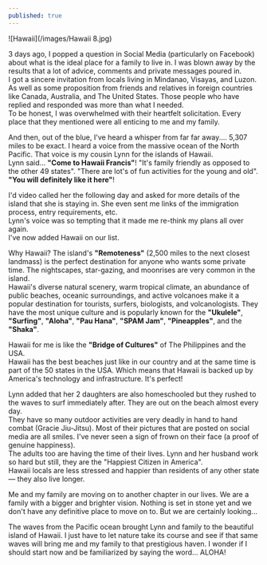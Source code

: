 ```yaml
---
published: true
---
```

![Hawaii](/images/Hawaii 8.jpg)


3 days ago, I popped a question in Social Media (particularly on Facebook) about what is the ideal place for a family to live in. I was blown away by the results that a lot of advice, comments and private messages poured in.   
I got a sincere invitation from locals living in Mindanao, Visayas, and Luzon. As well as some proposition from friends and relatives in foreign countries like Canada, Australia, and The United States. 
Those people who have replied and responded was more than what I needed.   
To be honest, I was overwhelmed with their heartfelt solicitation. Every place that they mentioned were all enticing to me and my family. 

And then, out of the blue, I've heard a whisper from far far away.... 5,307 miles to be exact.  I heard a voice from the massive ocean of the North Pacific. That voice is my cousin Lynn for the islands of Hawaii.   
Lynn said... **"Come to Hawaii Francis"**! "It's family friendly as opposed to the other 49 states". "There are lot's of fun activities for the young and old". **"You will definitely like it here"**!

I'd video called her the following day and asked for more details of the island that she is staying in. She even sent me links of the immigration process, entry requirements, etc.  
Lynn's voice was so tempting that it made me re-think my plans all over again.   
I've now added Hawaii on our list. 

Why Hawaii? The island's **"Remoteness"** (2,500 miles to the next closest landmass) is the perfect destination for anyone who wants some private time. The nightscapes, star-gazing, and moonrises are very common in the island.   
Hawaii's diverse natural scenery, warm tropical climate, an abundance of public beaches, oceanic surroundings, and active volcanoes make it a popular destination for tourists, surfers, biologists, and volcanologists.
They have the most unique culture and is popularly known for the **"Ukulele"**, **"Surfing"**, **"Aloha"**, **"Pau Hana"**, **"SPAM Jam"**, **"Pineapples"**, and the **"Shaka"**.

Hawaii for me is like the **"Bridge of Cultures"** of The Philippines and the USA.   
Hawaii has the best beaches just like in our country and at the same time is part of the 50 states in the USA. Which means that Hawaii is backed up by America's technology and infrastructure. 
It's perfect!

Lynn added that her 2 daughters are also homeschooled but they rushed to the waves to surf immediately after. They are out on the beach almost every day.   
They have so many outdoor activities are very deadly in hand to hand combat (Gracie Jiu-Jitsu). Most of their pictures that are posted on social media are all smiles. I've never seen a sign of frown on their face (a proof of genuine happiness).   
The adults too are having the time of their lives. Lynn and her husband work so hard but still, they are the "Happiest Citizen in America".   
Hawaii locals are less stressed and happier than residents of any other state — they also live longer. 

Me and my family are moving on to another chapter in our lives. We are a family with a bigger and brighter vision. 
Nothing is set in stone yet and we don't have any definitive place to move on to. But we are certainly looking...

The waves from the Pacific ocean brought Lynn and family to the beautiful island of Hawaii. 
I just have to let nature take its course and see if that same waves will bring me and my family to that prestigious haven. 
I wonder if I should start now and be familiarized by saying the word... ALOHA!





